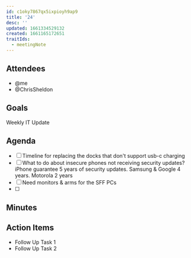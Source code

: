 ```yaml
---
id: c1oky7867qx5ixpioyh9ap9
title: '24'
desc: ''
updated: 1661334529132
created: 1661165172651
traitIds:
  - meetingNote
---
```


## Attendees

- @me
- @ChrisSheldon

## Goals

Weekly IT Update

## Agenda

- [ ] Timeline for replacing the docks that don't support usb-c charging
- [ ] What to do about insecure phones not receiving security updates?
    iPhone guarantee 5 years of security updates. Samsung & Google 4 years. Motorola 2 years
- [ ] Need monitors & arms for the SFF PCs
- [ ]

## Minutes
<!-- Notes of discussion occurring during the meeting -->

## Action Items
<!-- You can add any follow up items here. If they require more detail, you can use `Create Task Note` to create each follow up item as a separate note. -->

- Follow Up Task 1
- Follow Up Task 2
